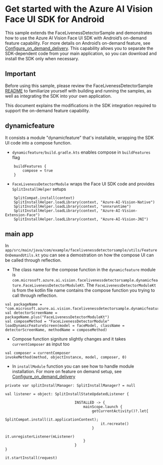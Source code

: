 # Get started with the Azure AI Vision Face UI SDK for Android
This sample extends the FaceLivenessDetectorSample and demonstrates how to use the Azure AI Vision Face UI SDK with Android’s on-demand feature capability. For more details on Android’s on-demand feature, see [Configure_on_demand_delivery](https://developer.android.com/guide/playcore/feature-delivery/on-demand). This capability allows you to separate the SDK-dependent code from your main application, so you can download and install the SDK only when necessary.

## Important
Before using this sample, please review the FaceLivenessDetectorSample [README](../FaceLivenessDetectorSample/README.md) to familiarize yourself with building and running the samples, as well as integrating the SDK into your own application. 

This document explains the modifications in the SDK integration required to support the on-demand feature capability.

## dynamicfeature
It consists a module "dynamicfeature" that's installable, wrapping the SDK UI code into a compose function.
* `dynamicfeature/build.gradle.kts` enables compose in `buildFeatures` flag
```
    buildFeatures {
        compose = true
    }
```
* `FaceLivenessDetectorModule` wraps the Face UI SDK code and provides `SplitInstallHelper` setups
```
    SplitCompat.install(context)
    SplitInstallHelper.loadLibrary(context, "Azure-AI-Vision-Native")
    SplitInstallHelper.loadLibrary(context, "onnxruntime")
    SplitInstallHelper.loadLibrary(context, "Azure-AI-Vision-Extension-Face")
    SplitInstallHelper.loadLibrary(context, "Azure-AI-Vision-JNI")
```

## main app
In `app/src/main/java/com/example/facelivenessdetectorsample/utils/FeatureOnDemandUtils.kt` you can see a demostration on how the compose UI can be called through reflection.
* The class name for the compose function in the `dynamicfeature` module is `com.microsoft.azure.ai.vision.facelivenessdetectorsample.dynamicfeature.FaceLivenessDetectorModuleKt`.  The `FaceLivenessDetectorModuleKt` is from the kotlin file name contains the compose function you trying to call through reflection.
```
val packageName = "com.microsoft.azure.ai.vision.facelivenessdetectorsample.dynamicfeature."
val detectorScreenName = packageName.plus("FaceLivenessDetectorModuleKt")
val composeMethod = "FaceLivenessDetectorModule"
loadDynamicFeatureScreen(model = faceModel, className = detectorScreenName, methodName = composeMethod)
```
* Compose function signiture slightly changes and it takes `currentComposer` as input too
```
val composer = currentComposer
invokeMethod(method, objectInstance, model, composer, 0)
```
* In `installModule` function you can see how to handle module installation.  For more on feature on demand setup, see [Configure_on_demand_delivery](https://developer.android.com/guide/playcore/feature-delivery/on-demand)
```
private var splitInstallManager: SplitInstallManager? = null

```

```
val listener = object: SplitInstallStateUpdatedListener {

```
```
                                INSTALLED -> {
                                    mainScope.launch {
                                        getCurrentActivity()?.let{
                                            SplitCompat.install(it.applicationContext);
                                            it.recreate()
                                        }
                                        it.unregisterListener(mListener)
                                    }
                                }
}

```
```
it.startInstall(request)

```